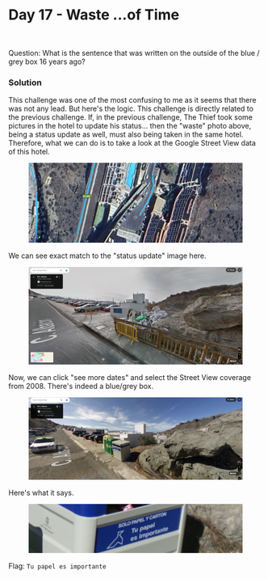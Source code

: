 # Day 17 - Waste ...of Time

<figure><img src="../../../.gitbook/assets/Waste.png" alt="" width="375"><figcaption></figcaption></figure>

Question: What is the sentence that was written on the outside of the blue / grey box 16 years ago?

### Solution

This challenge was one of the most confusing to me as it seems that there was not any lead. But here's the logic. This challenge is directly related to the previous challenge. If, in the previous challenge, The Thief took some pictures in the hotel to update his status... then the "waste" photo above, being a status update as well, must also being taken in the same hotel. Therefore, what we can do is to take a look at the Google Street View data of this hotel.

<figure><img src="../../../.gitbook/assets/image (9) (1).png" alt=""><figcaption></figcaption></figure>

We can see exact match to the "status update" image here.

<figure><img src="../../../.gitbook/assets/image (10) (1).png" alt=""><figcaption></figcaption></figure>

Now, we can click "see more dates" and select the Street View coverage from 2008. There's indeed a blue/grey box.

<figure><img src="../../../.gitbook/assets/image (11) (1).png" alt=""><figcaption></figcaption></figure>

Here's what it says.

<figure><img src="../../../.gitbook/assets/image (12) (1).png" alt=""><figcaption></figcaption></figure>

Flag: `Tu papel es importante`
